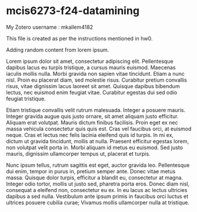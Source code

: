 # mcis6273-f24-datamining
My Zotero username : mkallem4182

This file is created as per the instructions mentioned in hw0.

Adding random content from lorem ipsum.

Lorem ipsum dolor sit amet, consectetur adipiscing elit. Pellentesque dapibus lacus eu turpis tristique, a cursus mauris euismod. Maecenas iaculis mollis nulla. Morbi gravida non sapien vitae tincidunt. Etiam a nunc nisl. Proin eu placerat diam, sed molestie risus. Curabitur pretium convallis risus, vitae dignissim lacus laoreet sit amet. Quisque dapibus bibendum lectus, nec euismod enim feugiat vitae. Curabitur egestas dui sed odio feugiat tristique.

Etiam tristique convallis velit rutrum malesuada. Integer a posuere mauris. Integer gravida augue quis justo ornare, sit amet aliquam justo efficitur. Aliquam erat volutpat. Mauris dictum finibus facilisis. Proin eget ex nec massa vehicula consectetur quis quis est. Cras vel faucibus orci, at euismod neque. Cras et lectus nec felis lacinia eleifend quis id turpis. In mi ex, dictum ut gravida tincidunt, mollis at nulla. Praesent efficitur egestas lorem, non volutpat velit porta in. Morbi aliquam id metus eu euismod. Sed justo mauris, dignissim ullamcorper tempus ut, placerat et turpis.

Nunc ipsum tellus, rutrum sagittis est eget, auctor gravida leo. Pellentesque dui enim, tempor in purus in, pretium semper ante. Donec vitae metus massa. Quisque dolor turpis, efficitur a blandit eu, consectetur at magna. Integer odio tortor, mollis ut justo sed, pharetra porta eros. Donec diam nisl, consequat a eleifend non, consectetur eu ex. In eu lacus ac lectus ultricies dapibus a sed nulla. Vestibulum ante ipsum primis in faucibus orci luctus et ultrices posuere cubilia curae; Vivamus mollis ullamcorper nulla at tristique.
